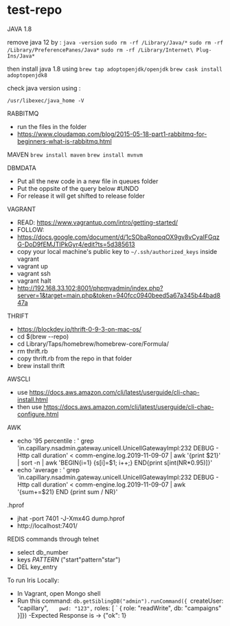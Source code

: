 # test-repo

JAVA 1.8 

remove java 12 by : 
`java -version`
`sudo rm -rf /Library/Java/*`
`sudo rm -rf /Library/PreferencePanes/Java*`
`sudo rm -rf /Library/Internet\ Plug-Ins/Java*`

then install java 1.8 using 
`brew tap adoptopenjdk/openjdk`
`brew cask install adoptopenjdk8`

check java version using : 

`/usr/libexec/java_home -V`

RABBITMQ
- run the files in the folder
- https://www.cloudamqp.com/blog/2015-05-18-part1-rabbitmq-for-beginners-what-is-rabbitmq.html

MAVEN
`brew install maven`
`brew install mvnvm`

DBMDATA
- Put all the new code in a new file in queues folder
- Put the oppsite of the query below #UNDO  
- For release it will get shifted to release folder

VAGRANT
- READ: https://www.vagrantup.com/intro/getting-started/
- FOLLOW: 
- https://docs.google.com/document/d/1cSObaRonpqOX9gv8vCyaIFGqzG-DoD9fEMJTIPkGyr4/edit?ts=5d385613
- copy your local machine's public key to `~/.ssh/authorized_keys` inside vagrant 
- vagrant up 
- vagrant ssh
- vagrant halt
- http://192.168.33.102:8001/phpmyadmin/index.php?server=1&target=main.php&token=940fcc0940beed5a67a345b44bad847a

THRIFT
- https://blockdev.io/thrift-0-9-3-on-mac-os/
- cd $(brew --repo)
- cd Library/Taps/homebrew/homebrew-core/Formula/
- rm thrift.rb
- copy thrift.rb from the repo in that folder
- brew install thrift

AWSCLI
- use 
https://docs.aws.amazon.com/cli/latest/userguide/cli-chap-install.html
- then use 
https://docs.aws.amazon.com/cli/latest/userguide/cli-chap-configure.html

AWK 
- echo '95 percentile : '
grep 'in.capillary.nsadmin.gateway.unicell.UnicellGatewayImpl:232 DEBUG - Http call duration' < comm-engine.log.2019-11-09-07 | awk '{print $21}' | sort -n | awk 'BEGIN{i=1} {s[i]=$1; i++;} END{print s[int(NR*0.95)]}'
- echo 'average : '
grep 'in.capillary.nsadmin.gateway.unicell.UnicellGatewayImpl:232 DEBUG - Http call duration' < comm-engine.log.2019-11-09-07 | awk '{sum+=$21} END {print sum / NR}'

.hprof
- jhat -port 7401 -J-Xmx4G dump.hprof
- http://localhost:7401/

REDIS commands through telnet
- select db_number
- keys *PATTERN*  ("start"pattern"star")
- DEL key_entry

To run Iris Locally:
 - In Vagrant, open Mongo shell
 - Run this command:
   `db.getSiblingDB("admin").runCommand({
	`createUser: "capillary",
   `    pwd: "123",
    `   roles: [
   `             { role: "readWrite", db: "campaigns" }]})
  -Expected Response is -> {"ok": 1}
